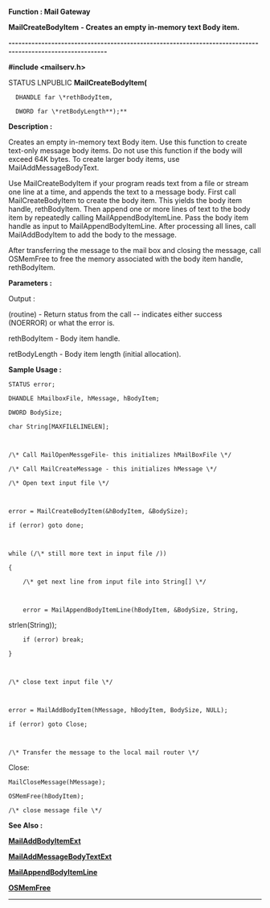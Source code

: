 




<!--
 /\* Font Definitions \*/
 @font-face
 {font-family:Courier;
 panose-1:2 7 4 9 2 2 5 2 4 4;}
@font-face
 {font-family:"Tms Rmn";
 panose-1:2 2 6 3 4 5 5 2 3 4;}
@font-face
 {font-family:Helv;
 panose-1:2 11 6 4 2 2 2 3 2 4;}
@font-face
 {font-family:"Cambria Math";
 panose-1:2 4 5 3 5 4 6 3 2 4;}
 /\* Style Definitions \*/
 p.MsoNormal, li.MsoNormal, div.MsoNormal
 {margin-top:0cm;
 margin-right:0cm;
 margin-bottom:8.0pt;
 margin-left:0cm;
 line-height:107%;
 font-size:11.0pt;
 font-family:"Calibri",sans-serif;}
.MsoChpDefault
 {font-size:11.0pt;}
.MsoPapDefault
 {margin-bottom:8.0pt;
 line-height:107%;}
 /\* Page Definitions \*/
 @page WordSection1
 {size:612.0pt 792.0pt;
 margin:72.0pt 72.0pt 72.0pt 72.0pt;}
div.WordSection1
 {page:WordSection1;}
-->




 


**Function : Mail Gateway**



**MailCreateBodyItem** **- Creates
an empty in-memory text Body item.**


**----------------------------------------------------------------------------------------------------------**



**#include <mailserv.h>**



STATUS
LNPUBLIC **MailCreateBodyItem(**  

      DHANDLE far \*rethBodyItem,  

      DWORD far \*retBodyLength**);**



**Description :**



Creates an
empty in-memory text Body item. Use this function to create text-only message
body items.  Do not use this function if the body will exceed 64K bytes.  To
create larger body items, use MailAddMessageBodyText.  

  

Use MailCreateBodyItem if your program reads text from a file or stream one
line at a time, and appends the text to a message body. First call
MailCreateBodyItem to create the body item.  This yields the body item handle,
rethBodyItem. Then append one or more lines of text to the body item by
repeatedly calling MailAppendBodyItemLine. Pass the body item handle as input
to MailAppendBodyItemLine.  After processing all lines, call MailAddBodyItem to
add the body to the message.   

  

After transferring the message to the mail box and closing the message, call
OSMemFree to free the memory associated with the body item handle,
rethBodyItem.


 


**Parameters :**




Output :  

(routine)  -  Return status from the call -- indicates either success (NOERROR)
or what the error is.  

  

  

rethBodyItem  -  Body item handle.  

  

retBodyLength  -  Body item length (initial allocation).  

  




 **Sample Usage :**


  

    STATUS error;   

    DHANDLE hMailboxFile, hMessage, hBodyItem;  

    DWORD BodySize;  

    char String[MAXFILELINELEN];  

  

    /\* Call MailOpenMessgeFile- this initializes hMailBoxFile \*/  

    /\* Call MailCreateMessage - this initializes hMessage \*/  

    /\* Open text input file \*/  

  

    error = MailCreateBodyItem(&hBodyItem, &BodySize);  

    if (error) goto done;  

  

    while (/\* still more text in input file /))  

    {  

        /\* get next line from input file into String[] \*/  

  

        error = MailAppendBodyItemLine(hBodyItem, &BodySize, String,
strlen(String));  

        if (error) break;  

    }  

  

    /\* close text input file \*/  

  

    error = MailAddBodyItem(hMessage, hBodyItem, BodySize, NULL);  

    if (error) goto Close;  

  

    /\* Transfer the message to the local mail router \*/  

Close:  

    MailCloseMessage(hMessage);  

    OSMemFree(hBodyItem);  

    /\* close message file \*/


 **See Also :**


**[MailAddBodyItemExt](MailAddBodyItemExt.md)**


**[MailAddMessageBodyTextExt](MailAddMessageBodyTextExt.md)**


**[MailAppendBodyItemLine](MailAppendBodyItemLine.md)**


**[OSMemFree](OSMemFree.md)**



----------------------------------------------------------------------------------------------------------


 





